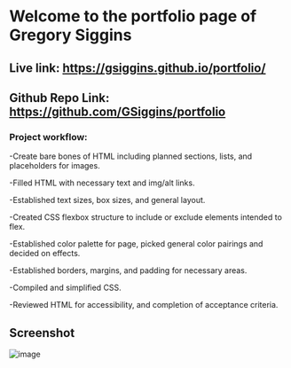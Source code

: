 # Welcome to the portfolio page of Gregory Siggins

## Live link: https://gsiggins.github.io/portfolio/

## Github Repo Link: https://github.com/GSiggins/portfolio

### Project workflow:
-Create bare bones of HTML including planned sections, lists, and placeholders for images.

-Filled HTML with necessary text and img/alt links.

-Established text sizes, box sizes, and general layout.

-Created CSS flexbox structure to include or exclude elements intended to flex.

-Established color palette for page, picked general color pairings and decided on effects.

-Established borders, margins, and padding for necessary areas. 

-Compiled and simplified CSS.

-Reviewed HTML for accessibility, and completion of acceptance criteria.


## Screenshot

![image](https://user-images.githubusercontent.com/103160909/170632210-3f96c4c1-5204-4234-b1cb-c54bf4c90bcd.png)


